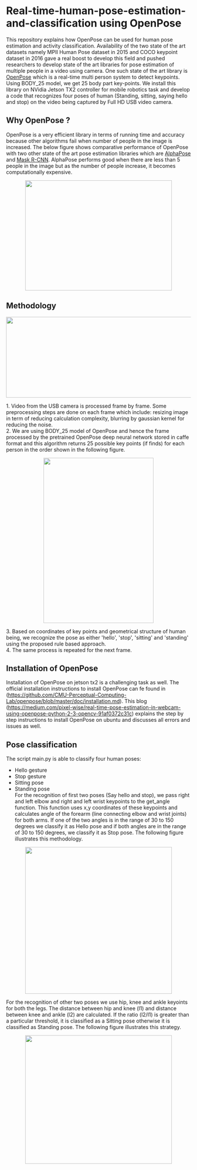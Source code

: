 # Real-time-human-pose-estimation-and-classification using OpenPose
This repository explains how OpenPose can be used for human pose estimation and activity classification. Availability of the two state of the art datasets namely MPII Human Pose dataset in 2015 and COCO keypoint dataset in 2016 gave a real boost to develop this field and pushed researchers to develop state of the art libraries for pose estimation of multiple people in a video using camera. One such state of the art library is [OpenPose](https://github.com/CMU-Perceptual-Computing-Lab/openpose) which is a real-time multi person system to detect keypoints. Using BODY_25 model, we get 25 body part key-points. We install this library on NVidia Jetson TX2 controller for mobile robotics task and develop a code that recognizes four poses of human (Standing, sitting, saying hello and stop) on the video being captured by Full HD USB video camera.
## Why OpenPose ?
OpenPose is a very efficient library in terms of running time and accuracy because other algorithms fail when number of people in the image is increased. The below figure  shows comparative performance of OpenPose with two other state of the art pose estimation libraries which are [AlphaPose](https://github.com/MVIG-SJTU/AlphaPose) and [Mask R-CNN](https://github.com/matterport/Mask_RCNN). AlphaPose performs good when there are less than 5 people in the image but as the number of people increase, it becomes computationally expensive.
<p align="center">
  <img width="400" height="300" src="https://github.com/hafizas101/Real-time-human-pose-estimation-and-classification/blob/master/images/openpose_vs_competition.png">
</p>

## Methodology

<p align="center">
  <img width="1142" height="220" src="https://github.com/hafizas101/Real-time-human-pose-estimation-and-classification/blob/master/images/block%20dia.png">
</p>
1. Video from the USB camera is processed frame by frame. Some preprocessing steps are done on each frame which include: resizing image in term of reducing calculation complexity, blurring by gaussian kernel for reducing the noise. <br/>
2. We are using BODY_25 model of OpenPose and hence the frame processed by the pretrained OpenPose deep neural network stored in caffe format and this algorithm returns 25 possible key points (if finds) for each person in the order shown in the following figure.
<p align="center">
  <img width="300" height="450" src="https://github.com/hafizas101/Real-time-human-pose-estimation-and-classification/blob/master/images/body%2025.png">
</p>
3. Based on coordinates of key points and geometrical structure of human being, we recognize the pose as either 'hello', 'stop', 'sitting' and 'standing' using the proposed rule based approach.<br/>
4. The same process is repeated for the next frame.<br/>

## Installation of OpenPose
Installation of OpenPose on jetson tx2 is a challenging task as well. The official installation instructions to install OpenPose can fe found in (https://github.com/CMU-Perceptual-Computing-Lab/openpose/blob/master/doc/installation.md). This blog (https://medium.com/pixel-wise/real-time-pose-estimation-in-webcam-using-openpose-python-2-3-opencv-91af0372c31c) explains the step by step instructions to install OpenPose on ubuntu and discusses all errors and issues as well.

## Pose classification
The script main.py is able to classify four human poses:<br/>
- Hello gesture
- Stop gesture
- Sitting pose
- Standing pose<br/>
For the recognition of first two poses (Say hello and stop), we pass right and left elbow and right and left wrist keypoints to the get_angle function. This function uses x,y coordinates of these keypoints and calculates angle of the forearm (line connecting elbow and wrist joints) for both arms. If one of the two angles is in the range of 30 to 150 degrees we classify it as Hello pose and if both angles  are in the range of 30 to 150 degrees, we classify it as Stop pose. The following figure illustrates this methodology. <br/>
<p align="center">
  <img width="400" height="400" src="https://github.com/hafizas101/Real-time-human-pose-estimation-and-classification/blob/master/images/hello-stop.png">
</p>
For the recognition of other two poses we use hip, knee and ankle keyoints for both the legs. The distance between hip and knee (l1) and distance between knee and ankle (l2) are calculated. If the ratio (l2/l1) is greater than a particular threshold, it is classified as a Sitting pose otherwise it is classified as Standing pose. The following figure illustrates this strategy.
<p align="center">
  <img width="400" height="350" src="https://github.com/hafizas101/Real-time-human-pose-estimation-and-classification/blob/master/images/sit-stand.png">
</p>

